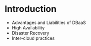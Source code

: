 # Introduction

* Advantages and Liabilities of DBaaS
* High Availability
* Disaster Recovery
* Inter-cloud practices 

